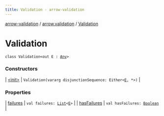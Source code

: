 ```yaml
---
title: Validation - arrow-validation
---
```


[arrow-validation](../../index.html) / [arrow.validation](../index.html) / [Validation](./index.html)

# Validation

`class Validation<out E : `[`Any`](https://kotlinlang.org/api/latest/jvm/stdlib/kotlin/-any/index.html)`>`

### Constructors

| [&lt;init&gt;](-init-.html) | `Validation(vararg disjunctionSequence: Either<`[`E`](index.html#E)`, *>)` |

### Properties

| [failures](failures.html) | `val failures: `[`List`](https://kotlinlang.org/api/latest/jvm/stdlib/kotlin.collections/-list/index.html)`<`[`E`](index.html#E)`>` |
| [hasFailures](has-failures.html) | `val hasFailures: `[`Boolean`](https://kotlinlang.org/api/latest/jvm/stdlib/kotlin/-boolean/index.html) |

